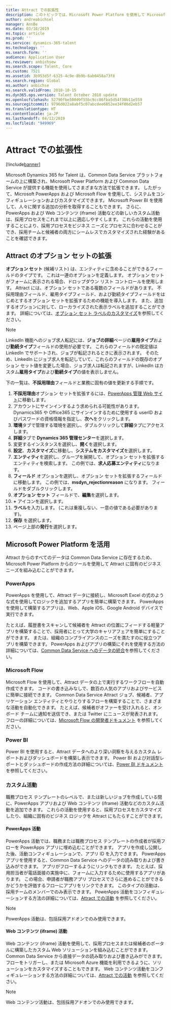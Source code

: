 ```yaml
---
title: Attract での拡張性
description: このトピックでは、Microsoft Power Platform を使用して Microsoft Dynamics 365 for Talent - Attract を拡張する方法について説明します。
author: andreabichsel
manager: AnnBe
ms.date: 03/18/2019
ms.topic: article
ms.prod: ''
ms.service: dynamics-365-talent
ms.technology: ''
ms.search.form: ''
audience: Application User
ms.reviewer: anbichsew
ms.search.scope: Talent, Core
ms.custom: 7521
ms.assetid: 3b953d5f-6325-4c9e-8b9b-6ab0458a73f8
ms.search.region: Global
ms.author: anbichse
ms.search.validFrom: 2018-10-15
ms.dyn365.ops.version: Talent October 2018 update
ms.openlocfilehash: 52790fbe500d9f55bc9cc86fba5d54f30b11e559
ms.sourcegitcommit: 9796d022a8abf5c07abcdee6852ee34f06d2eb57
ms.translationtype: HT
ms.contentlocale: ja-JP
ms.lasthandoff: 04/12/2019
ms.locfileid: "949969"
---
```

# <a name="extensibility-in-attract"></a>Attract での拡張性

[!include[banner](../includes/banner.md)]

Microsoft Dynamics 365 for Talent は、Common Data Service プラットフォームの上に構築され、Microsoft Power Platform および Common Data Service が提供する機能を使用してさまざまな方法で拡張できます。 したがって、Microsoft PowerApps および Microsoft Flow を使用して、システムをコンフィギュレーションおよびカスタマイズできます。 Microsoft Power BI を使用して、人々に関する追加の分析を取得することもできます。 さらに、PowerApps および Web コンテンツ (iframe) 活動などの新しいカスタム活動は、採用プロセスをこれまで以上に適応しやすくします。 これらの活動を使用することにより、採用プロセスをビジネス ニーズとプロセスに合わせることができ、採用チームと候補者の両方にシームレスでカスタマイズされた経験があることを確認できます。

## <a name="extending-option-sets-in-attract"></a>Attract のオプション セットの拡張

**オプション セット** (候補リスト) は、エンティティに含めることができるフィールドのタイプです。 これは一連のオプションを定義します。 オプション セットがフォームに表示される場合、ドロップダウン リスト コントロールを使用します。  Attract には、オプション セットである複数のフィールドがあります。  不採用理由フィールド、雇用タイプフィールド、および勤続タイプフィールドをはじめとするオプション セットを拡張するための機能を導入します。   また、追加するオプションに対して、ローカライズされた表示ラベルを追加することができます。 詳細については、[オプション セット ラベルのカスタマイズ](https://docs.microsoft.com/en-us/powerapps/developer/common-data-service/customize-labels-support-multiple-languages)を参照してください。

> [!NOTE]
> LinkedIn 機能へのジョブ求人転記には、**ジョブの詳細**ページの**雇用タイプ**および**勤続タイプ**フィールドの使用が必要です。 これらのフィールドの既定値は LinkedIn でサポートされ、ジョブが転記されるときに表示されます。 そのため、LinkedIn にジョブ求人を転記していて、これらのフィールドの既存のオプション セット値を変更した場合、ジョブ求人は転記されますが、LinkedIn はカスタム**雇用タイプ**および**勤続タイプ**の値を表示しません。  

下の一覧は、**不採用理由**フィールドと業務に固有の値を更新する手順です。  

1. **不採用理由**オプション セットを拡張するには、[PowerApps 管理 Web サイト](https://admin.powerapps.com)に移動します。
2. アカウントにサインインするよう求められる可能性があります。 Dynamics365 や Office365 にサインインするために使用する userID およびパスワードの資格情報を指定し、**次へ**をクリックします。
3. **環境**タブで管理する環境を選択し、ダブルクリックして**詳細**タブにアクセスします。
4. **詳細**タブで **Dynamics 365 管理センター**を選択します。
5. 変更するインスタンスを選択し、**開く**を選択します。
6. **設定**、**カスタマイズ**に移動し、**システムをカスタマイズ**を選択します。
7. **エンティティ**を選択し、グループを展開して、オプション セットを拡張するエンティティを検索します。 この例では、**求人応募エンティティ**になります。
8. **フィールド** オプションを選択し、オプション セットを拡張するフィールドに移動します。 この例では、**msdyn_rejectionreason** になります。 フィールドをダブルクリックします。
9. **オプション セット** フィールドで、**編集**を選択します。
10. **+** アイコンを選択します。
11. **ラベル**を入力します。  (これは重複しない、一意の値である必要があります)。
12. **保存** を選択します。
13. ページ上部の**発行**を選択します。

## <a name="take-advantage-of-the-microsoft-power-platform"></a>Microsoft Power Platform を活用 

Attract からのすべてのデータは Common Data Service に存在するため、Microsoft Power Platform からのツールを使用して Attract に固有のビジネス ニーズを組み込むことができます。

### <a name="powerapps"></a>PowerApps

PowerApps を使用して、Attract データに接続し、Microsoft Excel の式のような式を使用してロジックを追加するアプリを簡単に構築できます。 PowerApps を使用して構築するアプリは、Web、Apple iOS、Google Android デバイスで実行できます。

たとえば、履歴書をスキャンして候補者を Attract の位置にフィードする軽量アプリを構築することで、採用者にとって大学のキャリアフェアを簡単にすることができます。 または、組織のコンプライアンスのニーズを満たすのに役立つアプリを構築できます。 PowerApps およびアプリの構築にそれを使用する方法の詳細については、[Common Data Service へのデータの統合](https://docs.microsoft.com/en-us/powerapps)を参照してください。

### <a name="microsoft-flow"></a>Microsoft Flow 

Microsoft Flow を使用して、Attract データの上で実行するワークフローを自動作成できます。 コードの書き込みなしで、数百の人気のアプリおよびサービスに簡単に接続できます。 Common Data Service Attract ジョブ、候補者、アプリケーション エンティティとやりとりするフローを構築することで、さまざまな活動を自動化できます。 たとえば、候補者がオファーを受け入れると、オンボード チームに通知を送信でき、または Twitter にニュースが発表されます。 フローの詳細については、[Microsoft Flow の開発者ドキュメント](https://docs.microsoft.com/en-us/flow/) を参照してください。

### <a name="power-bi"></a>Power BI

Power BI を使用すると、Attract データへのより深い洞察を与えるカスタム レポートおよびダッシュボードを構築し表示できます。 Power BI および対話型レポートとダッシュボードの作成方法の詳細については、[Power BI ドキュメント](https://docs.microsoft.com/en-us/power-bi/) を参照してください。

### <a name="custom-activities"></a>カスタム活動 

職務プロセス テンプレートのレベルで、または新しいジョブを作成している間に、PowerApps アプリおよび Web コンテンツ (iframe) 活動などのカスタム活動を追加できます。 これらの活動を使用すると、採用プロセスをカスタマイズしたり、組織に固有のビジネス ロジックを Attract にもたらすことができます。

#### <a name="powerapps-activity"></a>PowerApps 活動 

PowerApps 活動では、職務または職務プロセス テンプレートの作成者が採用フローを PowerApps アプリに埋め込むことができます。 アプリを作成し公開した後、活動コンフィギュレーションで、アプリ ID を入力できます。 PowerApps アプリを使用すると、Common Data Service へのデータの読み取りおよび書き込みができます。 アプリがフローするようにリンクもできます。 たとえば、採用担当者が電話面接の実施中に、フォームに入力するために使用するアプリがあります。 この場合、申請者が職務アプリ プロセスでさらに進めることができるかどうかを評価するフローにアプリをリンクできます。 このタイプの活動は、採用チームのメンバーでのみ表示できます。 PowerApps 活動をコンフィギュレーションする方法の詳細については、[Attract での活動](./activities-attract.md) を参照してください。

> [!NOTE]
> PowerApps 活動は、包括採用アドオンでのみ使用できます。

#### <a name="web-content-iframe-activity"></a>Web コンテンツ (iframe) 活動

Web コンテンツ (iframe) 活動を使用して、採用プロセスまたは候補者のポータルに構築したカスタム Web ソリューションを組み込むことができます。 Common Data Service から直接データの読み取りおよび書き込みができます。 フローをトリガーし、または Microsoft Azure 機能を利用できるように、ソリューションをカスタマイズすることもできます。 Web コンテンツ活動をコンフィギュレーションする方法の詳細については、[Attract での活動](./activities-attract.md) を参照してください。

> [!NOTE]
> Web コンテンツ活動は、包括採用アドオンでのみ使用できます。
